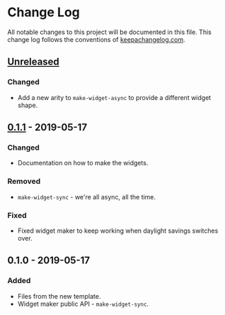 # Change Log
All notable changes to this project will be documented in this file. This change log follows the conventions of [keepachangelog.com](http://keepachangelog.com/).

## [Unreleased]
### Changed
- Add a new arity to `make-widget-async` to provide a different widget shape.

## [0.1.1] - 2019-05-17
### Changed
- Documentation on how to make the widgets.

### Removed
- `make-widget-sync` - we're all async, all the time.

### Fixed
- Fixed widget maker to keep working when daylight savings switches over.

## 0.1.0 - 2019-05-17
### Added
- Files from the new template.
- Widget maker public API - `make-widget-sync`.

[Unreleased]: https://github.com/your-name/trello-stats/compare/0.1.1...HEAD
[0.1.1]: https://github.com/your-name/trello-stats/compare/0.1.0...0.1.1
